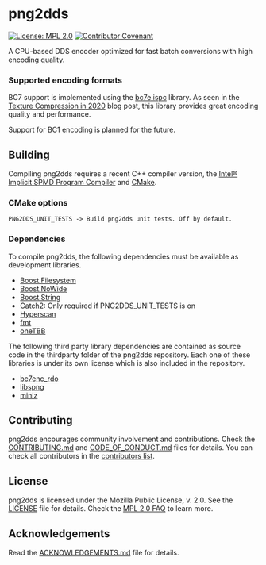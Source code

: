 # png2dds

[![License: MPL 2.0](https://img.shields.io/badge/License-MPL%202.0-brightgreen.svg)](https://opensource.org/licenses/MPL-2.0) [![Contributor Covenant](https://img.shields.io/badge/Contributor%20Covenant-2.1-4baaaa.svg)](CODE_OF_CONDUCT.md)

A CPU-based DDS encoder optimized for fast batch conversions with high encoding quality.

### Supported encoding formats

BC7 support is implemented using the [bc7e.ispc](https://github.com/richgel999/bc7enc_rdo) library. As seen in the [Texture Compression in 2020](https://aras-p.info/blog/2020/12/08/Texture-Compression-in-2020/) blog post, this library provides great encoding quality and performance.

Support for BC1 encoding is planned for the future.

## Building

Compiling png2dds requires a recent C++ compiler version, the [Intel® Implicit SPMD Program Compiler](https://github.com/ispc/ispc) and [CMake](https://cmake.org/).

### CMake options
```
PNG2DDS_UNIT_TESTS -> Build png2dds unit tests. Off by default.
```

### Dependencies

To compile png2dds, the following dependencies must be available as development libraries.

* [Boost.Filesystem](https://www.boost.org/doc/libs/master/libs/filesystem/doc/index.htm)
* [Boost.NoWide](https://www.boost.org/doc/libs/master/libs/nowide/doc/html/index.html)
* [Boost.String](https://www.boost.org/doc/libs/1_79_0/doc/html/string_algo.html)
* [Catch2](https://github.com/catchorg/Catch2): Only required if PNG2DDS_UNIT_TESTS is on
* [Hyperscan](https://www.hyperscan.io)
* [fmt](https://fmt.dev/latest/index.html)
* [oneTBB](https://github.com/oneapi-src/oneTBB)

The following third party library dependencies are contained as source code in the thirdparty folder of the png2dds repository. Each one of these libraries is under its own license which is also included in the repository.

* [bc7enc_rdo](https://github.com/richgel999/bc7enc_rdo)
* [libspng](https://libspng.org/)
* [miniz](https://github.com/richgel999/miniz)

## Contributing

png2dds encourages community involvement and contributions. Check the [CONTRIBUTING.md](CONTRIBUTING.md) and [CODE_OF_CONDUCT.md](CODE_OF_CONDUCT.md) files for details. You can check all contributors in the [contributors list](https://gitlab.com/joseasoler/png2dds/-/graphs/main).

## License

png2dds is licensed under the Mozilla Public License, v. 2.0. See the [LICENSE](LICENSE) file for details. Check the [MPL 2.0 FAQ](https://www.mozilla.org/en-US/MPL/2.0/FAQ/) to learn more.

## Acknowledgements

Read the [ACKNOWLEDGEMENTS.md](ACKNOWLEDGEMENTS.md) file for details.
